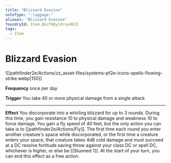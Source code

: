 ```yaml
---
title: "Blizzard Evasion"
noteType: ":luggage:"
aliases: "Blizzard Evasion"
foundryId: Item.QksT9Qyldrxu4DJ3
tags:
  - Item
---
```


# Blizzard Evasion
![[pathfinder2e/Actions/zz_asset-files/systems-pf2e-icons-spells-flowing-strike.webp|150]]

**Frequency** once per day

**Trigger** You take 40 or more physical damage from a single attack

* * *

**Effect** You discorporate into a whirling blizzard for up to 3 rounds. During this time, you gain resistance 10 to physical damage and weakness 10 to force damage. You gain a fly speed of 40 feet, but the only action you can take is to [[pathfinder2e/Actions/Fly]]. The first time each round you enter another creature's space while discorporated, or the first time a creature enters your space, that creature takes 4d8 cold damage and must succeed at a DC resolve fortitude saving throw against your class DC or spell DC, whichever is higher, or else be [[Stunned 1]]. At the start of your turn, you can end this effect as a free action.
